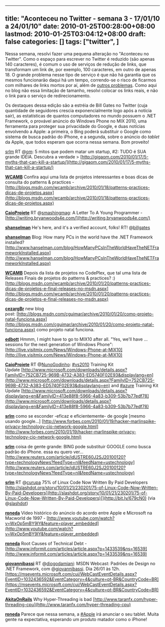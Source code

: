 
---
title: "Aconteceu no Twitter - semana 3 - 17/01/10 a 24/01/10"
date: 2010-01-25T00:28:00+08:00
lastmod: 2010-01-25T03:04:12+08:00
draft: false
categories: []
tags: ["twitter", ]
---


Nessa semana, resolvi fazer uma pequena alteração no "Aconteceu no Twitter". Como o espaço para escrever no Twitter é reduzido (são apenas 140 caracteres), é comum o uso de serviços de redução de links, que transformam um link de, por exemplo, 100 caracteres, em outro de apenas 18. O grande problema nesse tipo de serviço é que não há garantia que os mesmos funcionarão daqui há um tempo, correndo-se o risco de ficarmos com milhares de links mortos por aí, além de [outros problemas](http://www.codinghorror.com/blog/archives/001276.html "Url Shorteners: Destroying the Web Since 2002"). Como aqui no blog não essa limitação de tamanho, resolvi colocar os links reais, e não o link para o serviço de redirecionamento.

Os destaques dessa edição são a estréia de Bill Gates no Twitter (cuja quantidade de seguidores crescia exponencialmente logo após a notícia sair), as estatísticas de quantos computadores no mundo possuem o .NET Framework, o provável anúncio do Windows Phone no MIX 2010, uma ferramenta para proteger sua privacidade do Google, e duas notícias envolvendo a Apple: a primeira, o Bing poderá substituir o Google como sistema de busca padrão do iPhone, e a segunda, sobre o anúncio do *tablet* da Apple, que todos esperam que ocorra nessa semana. Bom proveito!

<span class="status-body">[srlm](http://twitter.com/srlm "silvio meira") <span class="entry-content">RT @[om](http://twitter.com/om): 5 mitos que podem matar um startup, #2: TUDO é SUA grande IDÉIA. Descubra a verdade > [http://gigaom.com/2010/01/17/5-myths-that-can-kill-a-startup/](http://gigaom.com/2010/01/17/5-myths-that-can-kill-a-startup/)</span></span>

<span class="status-body"><span class="entry-content"><span class="status-body">**[WCAMB](http://twitter.com/WCAMB "WALDEMIR CAMBIUCCI")** <span class="entry-content">Confira aqui uma lista de projetos interessantes e boas dicas de consulta do patterns & practices - [http://blogs.msdn.com/wcamb/archive/2010/01/18/patterns-practices-dicas-de-projetos.aspx](http://blogs.msdn.com/wcamb/archive/2010/01/18/patterns-practices-dicas-de-projetos.aspx)</span></span></span></span>

<span class="status-body"><span class="entry-content"><span class="status-body"><span class="status-body">**[CaioProiete](http://twitter.com/CaioProiete "Caio Proiete")** <span class="entry-content">RT @[smashingmag](http://twitter.com/smashingmag): A Letter To A Young Programmer - [http://writing.bryanwoods4e.com/](http://writing.bryanwoods4e.com/)</span></span></span></span></span>

<span class="status-body"><span class="entry-content"><span class="status-body"><span class="status-body"><span class="entry-content"><span class="status-body">**[shanselman](http://twitter.com/shanselman "Scott Hanselman")** <span class="entry-content">He's here, and it's a verified account, folks! RT! @[billgates](http://twitter.com/billgates)</span></span></span></span></span></span></span>

<span class="status-body"><span class="entry-content"><span class="status-body"><span class="status-body"><span class="entry-content"><span class="status-body"><span class="entry-content"><span class="status-body">**[shanselman](http://twitter.com/shanselman "Scott Hanselman")** <span class="entry-content">Blog: How many PCs in the world have the .NET Framework installed? [http://www.hanselman.com/blog/HowManyPCsInTheWorldHaveTheNETFrameworkInstalled.aspx](http://www.hanselman.com/blog/HowManyPCsInTheWorldHaveTheNETFrameworkInstalled.aspx)</span></span></span></span></span></span></span></span></span>

<span class="status-body"><span class="entry-content"><span class="status-body"><span class="status-body"><span class="entry-content"><span class="status-body"><span class="entry-content"><span class="status-body"><span class="entry-content"><span class="status-body">**[WCAMB](http://twitter.com/WCAMB "WALDEMIR CAMBIUCCI")** <span class="entry-content">Depois da lista de projetos no CodePlex, que tal uma lista de Releases Finais de projetos do patterns & practices? :) [http://blogs.msdn.com/wcamb/archive/2010/01/20/patterns-practices-dicas-de-projetos-e-final-releases-no-msdn.aspx](http://blogs.msdn.com/wcamb/archive/2010/01/20/patterns-practices-dicas-de-projetos-e-final-releases-no-msdn.aspx)</span></span></span></span></span></span></span></span></span></span></span>

<span class="status-body"><span class="entry-content"><span class="status-body"><span class="status-body"><span class="entry-content"><span class="status-body"><span class="entry-content"><span class="status-body"><span class="entry-content"><span class="status-body"><span class="entry-content"><span class="status-body">**[cezargBr](http://twitter.com/cezargBr "Cezar Guimaraes")** <span class="entry-content">new blog post: [http://blogs.msdn.com/cguimar/archive/2010/01/20/como-projeto-natal-funciona.aspx](http://blogs.msdn.com/cguimar/archive/2010/01/20/como-projeto-natal-funciona.aspx) como projeto natal funciona.</span></span></span></span></span></span></span></span></span></span></span></span></span>

<span class="status-body"><span class="entry-content"><span class="status-body"><span class="status-body"><span class="entry-content"><span class="status-body"><span class="entry-content"><span class="status-body"><span class="entry-content"><span class="status-body"><span class="entry-content"><span class="status-body"><span class="entry-content"><span class="status-body">**[edbott](http://twitter.com/edbott "Ed Bott")** <span class="entry-content">Hmmm, I might have to go to MIX10 after all. "Yes, we'll have ... sessions for the next generation of Windows Phone": [http://live.visitmix.com/News/Windows-Phone-at-MIX10](http://live.visitmix.com/News/Windows-Phone-at-MIX10)</span></span></span></span></span></span></span></span></span></span></span></span></span></span></span>

<span class="status-body"><span class="entry-content"><span class="status-body"><span class="status-body"><span class="entry-content"><span class="status-body"><span class="entry-content"><span class="status-body"><span class="entry-content"><span class="status-body"><span class="entry-content"><span class="status-body"><span class="entry-content"><span class="status-body"><span class="entry-content"><span class="status-body">**[CaioProiete](http://twitter.com/CaioProiete "Caio Proiete")** <span class="entry-content">RT @[NunoGodinho](http://twitter.com/NunoGodinho): [#vs2010](http://twitter.com/search?q=%23vs2010 "#vs2010") Training Kit Update [http://www.microsoft.com/downloads/details.aspx?FamilyID=752CB725-969B-4732-A383-ED5740F02E93&displaylang=en](http://www.microsoft.com/downloads/details.aspx?FamilyID=752CB725-969B-4732-A383-ED5740F02E93&displaylang=en) and [#azure](http://twitter.com/search?q=%23azure "#azure") Training Kit Update [http://www.microsoft.com/downloads/details.aspx?displaylang=en&FamilyID=413e88f8-5966-4a83-b309-53b7b77edf78](http://www.microsoft.com/downloads/details.aspx?displaylang=en&FamilyID=413e88f8-5966-4a83-b309-53b7b77edf78)</span></span></span></span></span></span></span></span></span></span></span></span></span></span></span></span></span>

<span class="status-body"><span class="entry-content"><span class="status-body"><span class="status-body"><span class="entry-content"><span class="status-body"><span class="entry-content"><span class="status-body"><span class="entry-content"><span class="status-body"><span class="entry-content"><span class="status-body"><span class="entry-content"><span class="status-body"><span class="entry-content"><span class="status-body"><span class="entry-content"><span class="status-body">**[srlm](http://twitter.com/srlm "silvio meira")** <span class="entry-content">como se esconder -eficaz e eficientemente- de google [mesmo usando google...] [http://www.forbes.com/2010/01/19/hacker-marlinspike-privacy-technology-cio-network-google.html](http://www.forbes.com/2010/01/19/hacker-marlinspike-privacy-technology-cio-network-google.html)</span></span></span></span></span></span></span></span></span></span></span></span></span></span></span></span></span></span></span>

<span class="status-body"><span class="entry-content"><span class="status-body"><span class="status-body"><span class="entry-content"><span class="status-body"><span class="entry-content"><span class="status-body"><span class="entry-content"><span class="status-body"><span class="entry-content"><span class="status-body"><span class="entry-content"><span class="status-body"><span class="entry-content"><span class="status-body"><span class="entry-content"><span class="status-body"><span class="entry-content"><span class="status-body">**[srlm](http://twitter.com/srlm "silvio meira")** <span class="entry-content">coisa de gente grande: BING pode substituir GOOGLE como busca padrão do iPhone. essa eu quero ver... [http://www.reuters.com/article/idUSTRE60J2SJ20100120?type=technologyNews?feedType=nl&feedName=ustechnology](http://www.reuters.com/article/idUSTRE60J2SJ20100120?type=technologyNews?feedType=nl&feedName=ustechnology)</span></span></span></span></span></span></span></span></span></span></span></span></span></span></span></span></span></span></span></span></span>

<span class="status-body"><span class="entry-content"><span class="status-body"><span class="status-body"><span class="entry-content"><span class="status-body"><span class="entry-content"><span class="status-body"><span class="entry-content"><span class="status-body"><span class="entry-content"><span class="status-body"><span class="entry-content"><span class="status-body"><span class="entry-content"><span class="status-body"><span class="entry-content"><span class="status-body"><span class="entry-content"><span class="status-body"><span class="entry-content"><span class="status-body">**[srlm](http://twitter.com/srlm "silvio meira")** <span class="entry-content">RT @[curupa](http://twitter.com/curupa) 75% of Linux Code Now Written By Paid Developers [http://slashdot.org/story/10/01/21/230201/75-of-Linux-Code-Now-Written-By-Paid-Developers](http://slashdot.org/story/10/01/21/230201/75-of-Linux-Code-Now-Written-By-Paid-Developers)[](http://bit.ly/679cN0) (via @[slashdot](http://twitter.com/slashdot))</span></span></span></span></span></span></span></span></span></span></span></span></span></span></span></span></span></span></span></span></span></span></span>

<span class="status-body"><span class="entry-content"><span class="status-body"><span class="status-body"><span class="entry-content"><span class="status-body"><span class="entry-content"><span class="status-body"><span class="entry-content"><span class="status-body"><span class="entry-content"><span class="status-body"><span class="entry-content"><span class="status-body"><span class="entry-content"><span class="status-body"><span class="entry-content"><span class="status-body"><span class="entry-content"><span class="status-body"><span class="entry-content"><span class="status-body"><span class="entry-content"><span class="status-body">**[roneda](http://twitter.com/roneda "Ricardo Oneda")** <span class="entry-content">Vídeo histórico do anúncio do acordo entre Apple e Microsoft na Macworld de 1997 - [http://www.youtube.com/watch?v=WxOp5mBY9IY&feature=player_embedded](http://www.youtube.com/watch?v=WxOp5mBY9IY&feature=player_embedded)</span></span></span></span></span></span></span></span></span></span></span></span></span></span></span></span></span></span></span></span></span></span></span></span></span>

<span class="status-body"><span class="entry-content"><span class="status-body"><span class="status-body"><span class="entry-content"><span class="status-body"><span class="entry-content"><span class="status-body"><span class="entry-content"><span class="status-body"><span class="entry-content"><span class="status-body"><span class="entry-content"><span class="status-body"><span class="entry-content"><span class="status-body"><span class="entry-content"><span class="status-body"><span class="entry-content"><span class="status-body"><span class="entry-content"><span class="status-body"><span class="entry-content"><span class="status-body"><span class="entry-content"><span class="status-body">**[roneda](http://twitter.com/roneda "Ricardo Oneda")** <span class="entry-content">Root Causes of Technical Debt - [http://www.informit.com/articles/article.aspx?p=1433539&ns=16539](http://www.informit.com/articles/article.aspx?p=1433539&ns=16539)</span></span></span></span></span></span></span></span></span></span></span></span></span></span></span></span></span></span></span></span></span></span></span></span></span></span></span>

<span class="status-body"><span class="entry-content"><span class="status-body"><span class="status-body"><span class="entry-content"><span class="status-body"><span class="entry-content"><span class="status-body"><span class="entry-content"><span class="status-body"><span class="entry-content"><span class="status-body"><span class="entry-content"><span class="status-body"><span class="entry-content"><span class="status-body"><span class="entry-content"><span class="status-body"><span class="entry-content"><span class="status-body"><span class="entry-content"><span class="status-body"><span class="entry-content"><span class="status-body"><span class="entry-content"><span class="status-body"><span class="entry-content"><span class="status-body">**[giovannibassi](http://twitter.com/giovannibassi "Giovanni Bassi")** <span class="entry-content">RT @[diogodamiani](http://twitter.com/diogodamiani): MSDN Webcast: Padrões de Design no .NET Framework, com @[giovannibassi](http://twitter.com/giovannibassi). Dia 26/01 às 12h. [https://msevents.microsoft.com/cui/WebCastEventDetails.aspx?EventID=1032436592&EventCategory=4&culture=pt-BR&CountryCode=BR](https://msevents.microsoft.com/cui/WebCastEventDetails.aspx?EventID=1032436592&EventCategory=4&culture=pt-BR&CountryCode=BR)</span></span></span></span></span></span></span></span></span></span></span></span></span></span></span></span></span></span></span></span></span></span></span></span></span></span></span></span></span>

<span class="status-body">**[AkitaOnRails](http://twitter.com/AkitaOnRails "Fabio Akita")** <span class="entry-content">Why Hyper-Threading is bad [http://www.taranfx.com/hyper-threading-cpu](http://www.taranfx.com/hyper-threading-cpu)</span></span>

<span class="status-body"><span class="entry-content"><span class="status-body">**[roneda](http://twitter.com/roneda "Ricardo Oneda")** <span class="entry-content">Parece que nessa semana, a [#Apple](http://twitter.com/search?q=%23Apple "#Apple") irá anunciar o seu tablet. Muita gente na expectativa, esperando um produto matador como o iPhone!</span></span></span></span>

